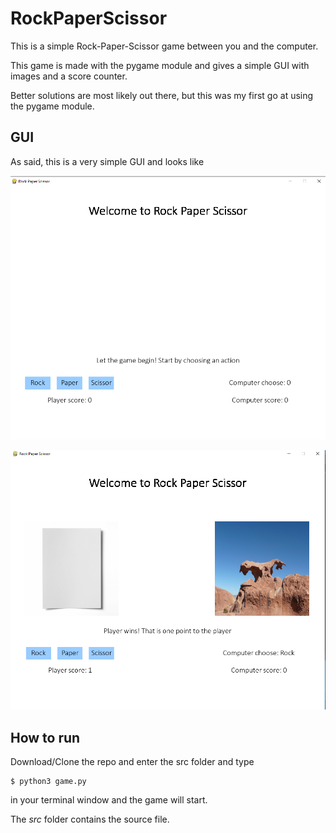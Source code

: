 # RockPaperScissor

This is a simple Rock-Paper-Scissor game between you and the computer.

This game is made with the pygame module and gives a simple GUI with images and a score counter.

Better solutions are most likely out there, but this was my first go at using the pygame module.

## GUI

As said, this is a very simple GUI and looks like

![image](https://github.com/Hvaheterdu/Games/blob/master/RockPaperScissor/home_screen.png)

![image](https://github.com/Hvaheterdu/Games/blob/master/RockPaperScissor/game_screen.png)

## How to run

Download/Clone the repo and enter the src folder and type

```
$ python3 game.py 
```

in your terminal window and the game will start.

The *src* folder contains the source file.
